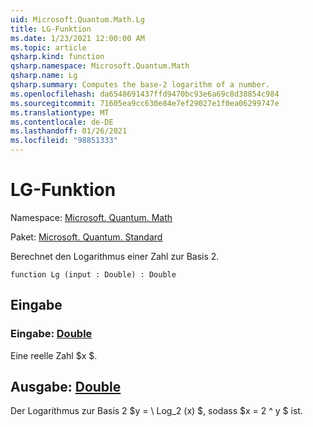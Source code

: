 ```yaml
---
uid: Microsoft.Quantum.Math.Lg
title: LG-Funktion
ms.date: 1/23/2021 12:00:00 AM
ms.topic: article
qsharp.kind: function
qsharp.namespace: Microsoft.Quantum.Math
qsharp.name: Lg
qsharp.summary: Computes the base-2 logarithm of a number.
ms.openlocfilehash: da6548691437ffd9470bc93e6a69c8d38854c984
ms.sourcegitcommit: 71605ea9cc630e84e7ef29027e1f0ea06299747e
ms.translationtype: MT
ms.contentlocale: de-DE
ms.lasthandoff: 01/26/2021
ms.locfileid: "98851333"
---
```

# <a name="lg-function"></a>LG-Funktion

Namespace: [Microsoft. Quantum. Math](xref:Microsoft.Quantum.Math)

Paket: [Microsoft. Quantum. Standard](https://nuget.org/packages/Microsoft.Quantum.Standard)


Berechnet den Logarithmus einer Zahl zur Basis 2.

```qsharp
function Lg (input : Double) : Double
```


## <a name="input"></a>Eingabe

### <a name="input--double"></a>Eingabe: [Double](xref:microsoft.quantum.lang-ref.double)

Eine reelle Zahl $x $.



## <a name="output--double"></a>Ausgabe: [Double](xref:microsoft.quantum.lang-ref.double)

Der Logarithmus zur Basis 2 $y = \ Log_2 (x) $, sodass $x = 2 ^ y $ ist.